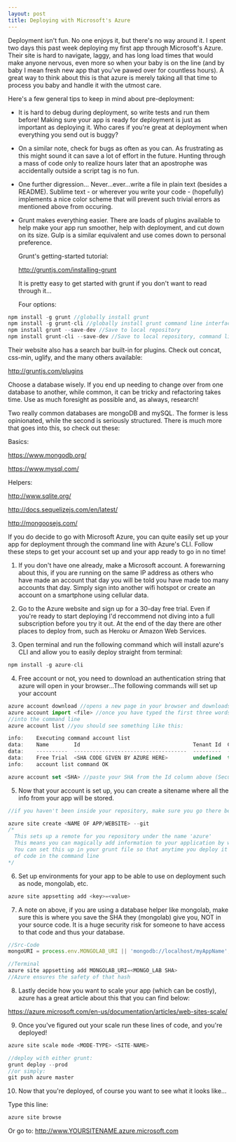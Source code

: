 ```yaml
---
layout: post
title: Deploying with Microsoft's Azure
---
```


  Deployment isn't fun. No one enjoys it, but there's no way around it.
I spent two days this past week deploying my first app through Microsoft's Azure.
Their site is hard to navigate, laggy, and has long load times that would make anyone nervous,
even more so when your baby is on the line (and by baby I mean fresh new app that you've pawed 
over for countless hours). A great way to think about this is that azure is merely taking all 
that time to process you baby and handle it with the utmost care.

  Here's a few general tips to keep in mind about pre-deployment:

* It is hard to debug during deployment, so write tests and run them before!
 Making sure your app is ready for deployment is just as important as deploying it. 
 Who cares if you're great at deployment when everything you send out is buggy?

* On a similar note, check for bugs as often as you can.
 As frustrating as this might sound it can save a lot of effort in the future. 
Hunting through a mass of code only to realize hours later that an apostrophe 
was accidentally outside a script tag is no fun.

* One further digression...
Never...ever...write a file in plain text (besides a README).
Sublime text - or wherever you write your code - (hopefully)
implements a nice color scheme that will prevent such trivial
errors as mentioned above from occuring.

* Grunt makes everything easier.
There are loads of plugins available to help make your app run smoother, help
with deployment, and cut down on its size. Gulp is a similar equivalent and use 
comes down to personal preference.

  Grunt's getting-started tutorial:
     
  <http://gruntjs.com/installing-grunt>

  It is pretty easy to get started with grunt if you don't want to read through it... 

  Four options:
  
```javascript
npm install -g grunt //globally install grunt
npm install -g grunt-cli //globally install grunt command line interface (CLI) version
npm install grunt --save-dev //Save to local repository
npm install grunt-cli --save-dev //Save to local repository, command line
```
 
  Their website also has a search bar built-in for plugins.
  Check out concat, css-min, uglify, and the many others available:

  <http://gruntjs.com/plugins>

  Choose a database wisely. 
  If you end up needing to change over from one database to another, while common,
  it can be tricky and refactoring takes time. Use as much foresight as possible and, 
  as always, research!

  Two really common databases are mongoDB and mySQL. The former is less opinionated, while the second
  is seriously structured. There is much more that goes into this, so check out these:

  Basics:
    
  <https://www.mongodb.org/>
    
  <https://www.mysql.com/>
        
  Helpers:
    
  <http://www.sqlite.org/>
    
  <http://docs.sequelizejs.com/en/latest/>
    
  <http://mongoosejs.com/>

If you do decide to go with Microsoft Azure, you can quite easily set up your app for deployment 
through the command line with Azure's CLI. Follow these steps to get your account set up and
your app ready to go in no time!
    
  1. If you don't have one already, make a Microsoft account. A forewarning about this, if
  you are running on the same IP address as others who have made an account that day you will
  be told you have made too many accounts that day. Simply sign into another wifi hotspot or
  create an account on a smartphone using cellular data. 

  2. Go to the Azure website and sign up for a 30-day free trial. Even if you're ready to start
  deploying I'd reccommend not diving into a full subscription before you try it out. At the end
  of the day there are other places to deploy from, such as Heroku or Amazon Web Services. 

  3. Open terminal and run the following command which will install azure's CLI and allow you
  to easily deploy straight from terminal:
```javascript
npm install -g azure-cli
```
  4. Free account or not, you need to download an authentication string that azure will open
  in your browser...The following commands will set up your account
```javascript
azure account download //opens a new page in your browser and downloads file
azure account import <file> //once you have typed the first three words you can simply drag the file
//into the command line
azure account list //you should see something like this:

info:    Executing command account list
data:    Name        Id                                    Tenant Id  Current
data:    ----------  ------------------------------------  ---------  -------
data:    Free Trial  <SHA CODE GIVEN BY AZURE HERE>        undefined  true   
info:    account list command OK

azure account set <SHA> //paste your SHA from the Id column above (Secure Hash Algorithm)
```
  5. Now that your account is set up, you can create a sitename where all the info from your app will
  be stored. 
```javascript
//if you haven't been inside your repository, make sure you go there before the next line of code

azure site create <NAME OF APP/WEBSITE> --git
/*
  This sets up a remote for you repository under the name 'azure'
  This means you can magically add information to your application by writing 'git push azure master'!
  You can set this up in your grunt file so that anytime you deploy it automaticly runs that line
  of code in the command line
*/
```
  6. Set up environments for your app to be able to use on deployment such as node, mongolab, etc.
```javascript      
azure site appsetting add <key>=<value>
```  
  7. A note on above, if you are using a database helper like mongolab, make sure this is where you save 
  the SHA they (mongolab) give you, NOT in your source code. It is a huge security risk for someone to 
  have access to that code and thus your database. 
```javascript
//Src-Code
mongoURI = process.env.MONGOLAB_URI || 'mongodb://localhost/myAppName';

//Terminal
azure site appsetting add MONGOLAB_URI=<MONGO_LAB SHA>
//Azure ensures the safety of that hash
```
  8. Lastly decide how you want to scale your app (which can be costly), azure has a great article about
  this that you can find below:

  <https://azure.microsoft.com/en-us/documentation/articles/web-sites-scale/>
  
  9. Once you've figured out your scale run these lines of code, and you're deployed!
```javascript
azure site scale mode <MODE-TYPE> <SITE-NAME>

//deploy with either grunt:
grunt deploy --prod 
//or simply:
git push azure master
```
  10. Now that you're deployed, of course you want to see what it looks like...

  Type this line:
```javascript
azure site browse 
```
  Or go to: http://www.YOURSITENAME.azure.microsoft.com



